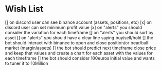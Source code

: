 # Wish List

[] on discord user can see binance account (assets, positions, etc)
[x] on discord user can set minimum profit value
[x] on "alerts" you should consider the variation for each timeframe
[] on "alerts" you should sort by asset
[] on "alerts" ypu should have a clear line saying buy/sell/hold
[] the bot should interact with binance to open and close position/or bear/bull market (margin/assets)
[] the bot should predict next timeframe close price and keep that values and create a chart for each asset with the values for each timeframe
[] the bot should consider 100euros initial value and wants to tuner it to 10Million